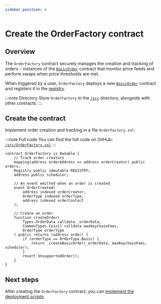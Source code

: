 ```yaml
---
sidebar_position: 6
---
```


# Create the OrderFactory contract

## Overview

The `OrderFactory` contract securely manages the creation and tracking of orders – instances of the [`BasicOrder`](main_contract) contract that monitor price feeds and perform swaps when price thresholds are met.

When triggered by a user, `OrderFactory` deploys a new [`BasicOrder`](main_contract) contract and registers it in the [registry](structure#3-implement-the-registry).

:::note Directory
Store `OrderFactory` in the [`/src`](https://github.com/warden-protocol/wardenprotocol/blob/main/solidity/orders/src) directory, alongside with other contracts.
:::

## Create the contract

Implement order creation and tracking in a file `OrderFactory.sol`:

:::note Full code
You can find the full code on GitHub: [`/src/OrderFactory.sol`](https://github.com/warden-protocol/wardenprotocol/blob/main/solidity/orders/src/OrderFactory.sol)
:::

```solidity title="/src/OrderFactory.sol"
contract OrderFactory is Ownable {
    // Track order creators
    mapping(address orderAddress => address orderCreator) public orders;
    Registry public immutable REGISTRY;
    address public scheduler;

    // An event emitted when an order is created
    event OrderCreated(
        address indexed orderCreator, 
        OrderType indexed orderType, 
        address indexed orderContact
    );

    // Create an order
    function createOrder(
        Types.OrderData calldata _orderData,
        CommonTypes.Coin[] calldata maxKeychainFees,
        OrderType orderType
    ) public returns (address order) {
        if (orderType == OrderType.Basic) {
            return _createBasicOrder(_orderData, maxKeychainFees, scheduler);
        }
        revert UnsupportedOrder();
    }
}
```

## Next steps

After creating the `OrderFactory` contract, you can [implement the deployment scripts](deploy_script).
